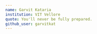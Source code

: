 ```yaml
---
name: Garvit Kataria
institution: VIT Vellore
quote: You'll never be fully prepared. 
github_user: garvitkat
---
```

